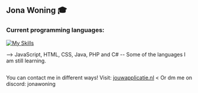 ## Jona Woning 🎓

### Current programming languages:

[![My Skills](https://skillicons.dev/icons?i=js,html,css,java,php,c#)](https://skillicons.dev)

--> JavaScript, HTML, CSS, Java, PHP and C#
-- Some of the languages I am still learning.

##
You can contact me in different ways!
Visit: [jouwapplicatie.nl](https://jouwapplicatie.nl) <
Or dm me on discord: jonawoning

